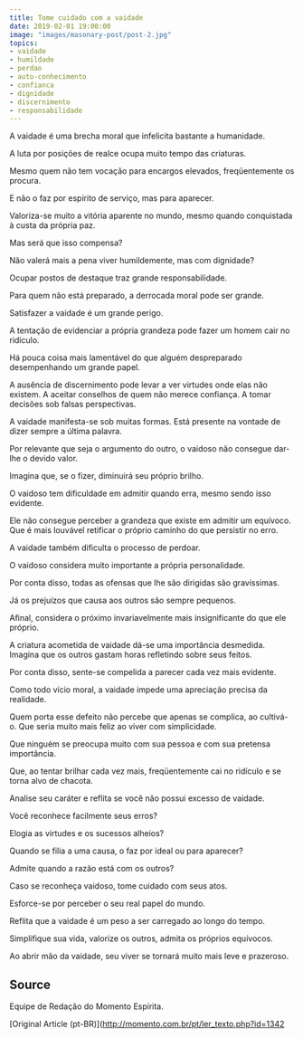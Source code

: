 ```yaml
---
title: Tome cuidado com a vaidade
date: 2019-02-01 19:00:00
image: "images/masonary-post/post-2.jpg"
topics: 
- vaidade
- humildade
- perdao
- auto-conhecimento
- confianca
- dignidade
- discernimento
- responsabilidade
---
```


A vaidade é uma brecha moral que infelicita bastante a humanidade.

A luta por posições de realce ocupa muito tempo das criaturas.

Mesmo quem não tem vocação para encargos elevados, freqüentemente os procura.

E não o faz por espírito de serviço, mas para aparecer.

Valoriza-se muito a vitória aparente no mundo, mesmo quando conquistada à custa
da própria paz.

Mas será que isso compensa?

Não valerá mais a pena viver humildemente, mas com dignidade?

Ocupar postos de destaque traz grande responsabilidade.

Para quem não está preparado, a derrocada moral pode ser grande.

Satisfazer a vaidade é um grande perigo.

A tentação de evidenciar a própria grandeza pode fazer um homem cair no
ridículo.

Há pouca coisa mais lamentável do que alguém despreparado desempenhando um
grande papel.

A ausência de discernimento pode levar a ver virtudes onde elas não existem. A
aceitar conselhos de quem não merece confiança. A tomar decisões sob falsas
perspectivas.

A vaidade manifesta-se sob muitas formas. Está presente na vontade de dizer
sempre a última palavra.

Por relevante que seja o argumento do outro, o vaidoso não consegue dar-lhe o
devido valor.

Imagina que, se o fizer, diminuirá seu próprio brilho.

O vaidoso tem dificuldade em admitir quando erra, mesmo sendo isso evidente.

Ele não consegue perceber a grandeza que existe em admitir um equívoco. Que é
mais louvável retificar o próprio caminho do que persistir no erro.

A vaidade também dificulta o processo de perdoar.

O vaidoso considera muito importante a própria personalidade.

Por conta disso, todas as ofensas que lhe são dirigidas são gravíssimas.

Já os prejuízos que causa aos outros são sempre pequenos.

Afinal, considera o próximo invariavelmente mais insignificante do que ele
próprio.

A criatura acometida de vaidade dá-se uma importância desmedida. Imagina que os
outros gastam horas refletindo sobre seus feitos.

Por conta disso, sente-se compelida a parecer cada vez mais evidente.

Como todo vício moral, a vaidade impede uma apreciação precisa da realidade.

Quem porta esse defeito não percebe que apenas se complica, ao cultivá-o. Que
seria muito mais feliz ao viver com simplicidade.

Que ninguém se preocupa muito com sua pessoa e com sua pretensa importância.

Que, ao tentar brilhar cada vez mais, freqüentemente cai no ridículo e se torna
alvo de chacota.

Analise seu caráter e reflita se você não possui excesso de vaidade.

Você reconhece facilmente seus erros?

Elogia as virtudes e os sucessos alheios?

Quando se filia a uma causa, o faz por ideal ou para aparecer?

Admite quando a razão está com os outros?

Caso se reconheça vaidoso, tome cuidado com seus atos.

Esforce-se por perceber o seu real papel do mundo.

Reflita que a vaidade é um peso a ser carregado ao longo do tempo.

Simplifique sua vida, valorize os outros, admita os próprios equívocos.

Ao abrir mão da vaidade, seu viver se tornará muito mais leve e prazeroso.

## Source
Equipe de Redação do Momento Espírita.


[Original Article (pt-BR)](http://momento.com.br/pt/ler_texto.php?id=1342
